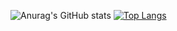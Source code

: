 ![Anurag's GitHub stats](https://github-readme-stats.vercel.app/api?username=Nyanchl&show_icons=true&theme=tokyonight)  [![Top Langs](https://github-readme-stats.vercel.app/api/top-langs/?username=Nyanchl&layout=compact&theme=onedark)](https://github.com/Nyanchl/github-readme-stats)

